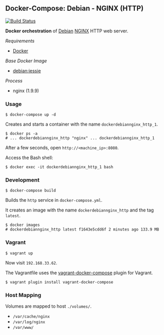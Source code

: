 ## Docker-Compose: Debian - NGINX (HTTP)

[![Build Status](https://travis-ci.org/ericmdev/docker-compose.debian-nginx.svg?branch=master)](https://travis-ci.org/ericmdev/docker-compose.debian-nginx)

**Docker orchestration** of [Debian](https://www.debian.org/) [NGINX](https://www.nginx.com/) HTTP web server.

*Requirements*
- [Docker](https://www.docker.com/) 

*Base Docker Image*
- [debian:jessie](https://hub.docker.com/_/debian/)

*Process*
- nginx (1.9.9)

### Usage

    $ docker-compose up -d

Creates and starts a container with the name `dockerdebiannginx_http_1`.

    $ docker ps -a
    # ... dockerdebiannginx_http "nginx" ... dockerdebiannginx_http_1

After a few seconds, open `http://<machine_ip>:8080`.

Access the Bash shell:

    $ docker exec -it dockerdebiannginx_http_1 bash

### Development

    $ docker-compose build

Builds the `http` service in `docker-compose.yml`.

It creates an image with the name `dockerdebiannginx_http` and the tag `latest`.

    $ docker images
    # dockerdebiannginx_http latest f1643e5cdd6f 2 minutes ago 133.9 MB

### Vagrant

    $ vagrant up

Now visit `192.168.33.62`.

The Vagrantfile uses the [vagrant-docker-compose](https://github.com/leighmcculloch/vagrant-docker-compose) plugin for Vagrant.

    $ vagrant plugin install vagrant-docker-compose

### Host Mapping

Volumes are mapped to host `./volumes/`.
- `/var/cache/nginx`
- `/var/log/nginx`
- `/var/www/`
